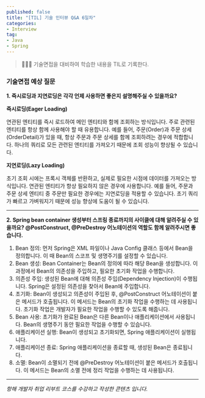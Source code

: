 ```yaml
---
published: false
title: "[TIL] 기술 인터뷰 Q&A 6일차"
categories: 
- Interview
tag:
- Java
- Spring
---
```

> 👩🏻‍💻 기술면접을 대비하여 학습한 내용을 TIL로 기록한다.

### 기술면접 예상 질문
**1. 즉시로딩과 지연로딩은 각각 언제 사용하면 좋은지 설명해주실 수 있을까요?**

**즉시로딩(Eager Loading)**

연관된 엔티티를 즉시 로드하여 메인 엔티티와 함께 조회하는 방식입니다.
주로 관련된 엔티티를 항상 함께 사용해야 할 때 유용합니다. 예를 들어, 주문(Order)과 주문 상세(OrderDetail)가 있을 때, 항상 주문과 주문 상세를 함께 조회하려는 경우에 적합합니다.
하나의 쿼리로 모든 관련된 엔티티를 가져오기 때문에 조회 성능이 향상될 수 있습니다.

**지연로딩(Lazy Loading)**

초기 조회 시에는 프록시 객체를 반환하고, 실제로 필요한 시점에 데이터를 가져오는 방식입니다.
연관된 엔티티가 항상 필요하지 않은 경우에 사용합니다. 예를 들어, 주문과 주문 상세 엔티티 중 주문만 필요한 경우에는 지연로딩을 적용할 수 있습니다.
초기 쿼리가 빠르고 가벼워지기 때문에 성능 향상에 도움이 될 수 있습니다.

---

**2. Spring bean container 생성부터 스프링 종료까지의 사이클에 대해 알려주실 수 있을까요? @PostConstruct, @PreDestroy 어노테이션의 역할도 함께 알려주시면 좋습니다.**

1. Bean 정의: 먼저 Spring은 XML 파일이나 Java Config 클래스 등에서 Bean을 정의합니다. 이 때 Bean의 스코프 및 생명주기를 설정할 수 있습니다.
2. Bean 생성: Bean Container는 Bean의 정의에 따라 해당 Bean을 생성합니다. 이 과정에서 Bean의 의존성을 주입하고, 필요한 초기화 작업을 수행합니다.
3. 의존성 주입: 생성된 Bean에 대해 의존성 주입(Dependency Injection)이 수행됩니다. Spring은 설정된 의존성을 찾아서 Bean에 주입합니다.
4. 초기화: Bean이 생성되고 의존성이 주입된 후, @PostConstruct 어노테이션이 붙은 메서드가 호출됩니다. 이 메서드는 Bean의 초기화 작업을 수행하는 데 사용됩니다. 초기화 작업은 개발자가 필요한 작업을 수행할 수 있도록 해줍니다.
5. Bean 사용: 초기화가 완료된 Bean은 다른 Bean이나 애플리케이션에서 사용됩니다. Bean의 생명주기 동안 필요한 작업을 수행할 수 있습니다.
6. 애플리케이션 실행: Bean이 생성되고 초기화되면, Spring 애플리케이션이 실행됩니다.
7. 애플리케이션 종료: Spring 애플리케이션을 종료할 때, 생성된 Bean은 종료됩니다.
8. 소멸: Bean이 소멸되기 전에 @PreDestroy 어노테이션이 붙은 메서드가 호출됩니다. 이 메서드는 Bean의 소멸 전에 정리 작업을 수행하는 데 사용됩니다.

---

_항해 개발자 취업 리부트 코스를 수강하고 작성한 콘텐츠 입니다._